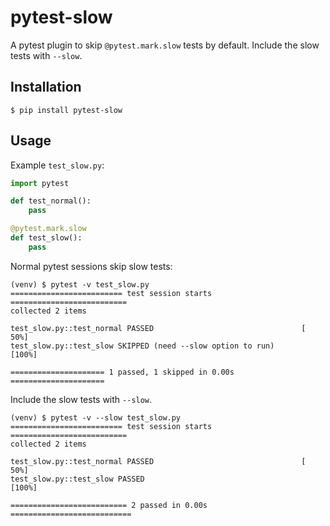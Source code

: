 # pytest-slow

A pytest plugin to skip `@pytest.mark.slow` tests by default. 
Include the slow tests with `--slow`.

## Installation

```
$ pip install pytest-slow
```

## Usage

Example `test_slow.py`:

```python
import pytest

def test_normal():
    pass

@pytest.mark.slow
def test_slow():
    pass
```

Normal pytest sessions skip slow tests:

```shell
(venv) $ pytest -v test_slow.py
========================= test session starts ==========================
collected 2 items                                                      

test_slow.py::test_normal PASSED                                 [ 50%]
test_slow.py::test_slow SKIPPED (need --slow option to run)      [100%]

===================== 1 passed, 1 skipped in 0.00s =====================
```

Include the slow tests with `--slow`.


```shell
(venv) $ pytest -v --slow test_slow.py
========================= test session starts ==========================
collected 2 items                                                      

test_slow.py::test_normal PASSED                                 [ 50%]
test_slow.py::test_slow PASSED                                   [100%]

========================== 2 passed in 0.00s ===========================
```
